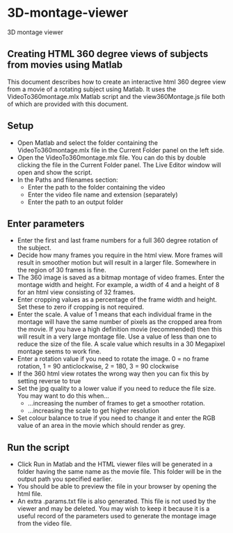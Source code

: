 # 3D-montage-viewer
3D montage viewer

## Creating HTML 360 degree views of subjects from movies using Matlab

This document describes how to create an interactive html 360 degree view from a movie of a rotating subject using Matlab. It uses the VideoTo360montage.mlx Matlab script and the view360Montage.js file both of which are provided with this document.

## Setup

*	Open Matlab and select the folder containing the VideoTo360montage.mlx file in the Current Folder panel on the left side.
*	Open the VideoTo360montage.mlx file. You can do this by double clicking the file in the Current Folder panel. The Live Editor window will open and show the script.
*	In the Paths and filenames section:
	* Enter the path to the folder containing the video
	* Enter the video file name and extension (separately)
	* Enter the path to an output folder

## Enter parameters

*	Enter the first and last frame numbers for a full 360 degree rotation of the subject.
*	Decide how many frames you require in the html view. More frames will result in smoother motion but will result in a larger file. Somewhere in the region of 30 frames is fine.
*	The 360 image is saved as a bitmap montage of video frames. Enter the montage width and height. For example, a width of 4 and a height of 8 for an html view consisting of 32 frames.
*	Enter cropping values as a percentage of the frame width and height. Set these to zero if cropping is not required.
*	Enter the scale. A value of 1 means that each individual frame in the montage will have the same number of pixels as the cropped area from the movie. If you have a high definition movie (recommended) then this will result in a very large montage file. Use a value of less than one to reduce the size of the file. A scale value which results in a 30 Megapixel montage seems to work fine.
*	Enter a rotation value if you need to rotate the image. 0 = no frame rotation,  1 = 90 anticlockwise,  2 = 180,  3 = 90 clockwise
*	If the 360 html view rotates the wrong way then you can fix this by setting reverse to true
*	Set the jpg quality to a lower value if you need to reduce the file size. You may want to do this when…
	* …increasing the number of frames to get a smoother rotation.
	* …increasing the scale to get higher resolution
*	Set colour balance to true if you need to change it and enter the RGB value of an area in the movie which should render as grey.

## Run the script

*	Click Run in Matlab and the HTML viewer files will be generated in a folder having the same name as the movie file. This folder will be in the output path you specified earlier.
*	You should be able to preview the file in your browser by opening the html file.
*	An extra .params.txt file is also generated. This file is not used by the viewer and may be deleted. You may wish to keep it because it is a useful record of the parameters used to generate the montage image from the video file.
